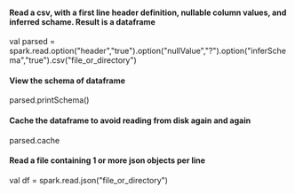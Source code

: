 #### Read a csv, with a first line header definition, nullable column values, and inferred schame. Result is a dataframe
val parsed = spark.read.option("header","true").option("nullValue","?").option("inferSchema","true").csv("file_or_directory")

#### View the schema of dataframe
parsed.printSchema()

#### Cache the dataframe to avoid reading from disk again and again
parsed.cache

#### Read a file containing 1 or more json objects per line
val df = spark.read.json("file_or_directory")
